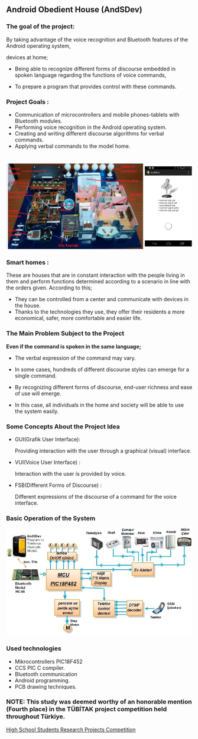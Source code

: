 
## **Android Obedient House (AndSDev)**

### **The goal of the project:**

By taking advantage of the voice recognition and Bluetooth features of the Android operating system,

devices at home;
- Being able to recognize different forms of discourse embedded in spoken language regarding the functions of voice commands,

- To prepare a program that provides control with these commands. 

### **Project Goals** :
- Communication of microcontrollers and mobile phones-tablets with Bluetooth modules.
- Performing voice recognition in the Android operating system.
- Creating and writing different discourse algorithms for verbal commands.
- Applying verbal commands to the model home.

#
![program](img/andSdev_model_ev.jpg)



### **Smart homes  :**
These are houses that are in constant interaction with the people living in them and perform functions determined according to a scenario in line with the orders given.
According to this;

- They can be controlled from a center and communicate with devices in the house.
- Thanks to the technologies they use, they offer their residents a more economical, safer, more comfortable and easier life.

### **The Main Problem Subject to the Project**

**Even if the command is spoken in the same language;**
	
- The verbal expression of the command may vary.

- In some cases, hundreds of different discourse styles can emerge for a single command.

- By recognizing different forms of discourse, end-user richness and ease of use will emerge.
	
- In this case, all individuals in the home and society will be able to use the system easily.

### **Some Concepts About the Project Idea**

- GUI(Grafik User Interface):  

	Providing interaction with the user through a graphical (visual) interface.

- VUI(Voice User Interface) : 

	Interaction with the user is provided by voice.


- FSB(Different Forms of Discourse) :

 	Different expressions of the discourse of a command for the voice interface.

### **Basic Operation of the System**

![temel çalışma](img/donanım_blok_sema.JPG)

### **Used technologies**
- Mikrocontrollers PIC18F452
- CCS PIC C compiler.
- Bluetooth communication
- Android programming.
- PCB drawing techniques.

### **NOTE: This study was deemed worthy of an honorable mention (Fourth place) in the TÜBİTAK project competition held throughout Türkiye.**
<a href="https://tubitak.gov.tr/en/competitions/2204-high-school-students-research-projects-competition">
	High School Students Research Projects Competition
</a>









